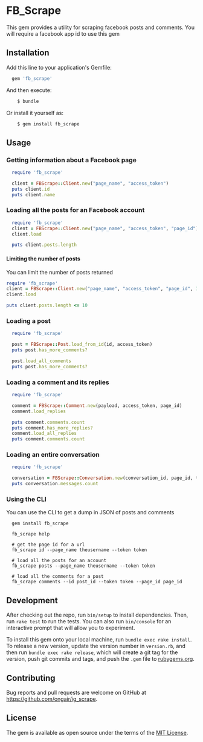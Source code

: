 # FB_Scrape

This gem provides a utility for scraping facebook posts and comments. You will require a facebook app id
to use this gem

## Installation

Add this line to your application's Gemfile:

```ruby
  gem 'fb_scrape'
```

And then execute:
```ruby
    $ bundle
```
Or install it yourself as:
```ruby
    $ gem install fb_scrape
```
## Usage

### Getting information about a Facebook page

  ```ruby
    require 'fb_scrape'

    client = FBScrape::Client.new("page_name", "access_token")
    puts client.id
    puts client.name
  ```

### Loading all the posts for an Facebook account  

  ```ruby
    require 'fb_scrape'
    client = FBScrape::Client.new("page_name", "access_token", "page_id")
    client.load

    puts client.posts.length
  ```

#### Limiting the number of posts

  You can limit the number of posts returned

  ```ruby
  require 'fb_scrape'
  client = FBScrape::Client.new("page_name", "access_token", "page_id", 10)
  client.load

  puts client.posts.length <= 10
  ```

### Loading a post

  ```ruby
    require 'fb_scrape'

    post = FBScrape::Post.load_from_id(id, access_token)    
    puts post.has_more_comments?

    post.load_all_comments
    puts post.has_more_comments?
  ```


### Loading a comment and its replies

  ```ruby
    require 'fb_scrape'

    comment = FBScrape::Comment.new(payload, access_token, page_id)
    comment.load_replies

    puts comment.comments.count
    puts comment.has_more_replies?
    comment.load_all_replies
    puts comment.comments.count
  ```

### Loading an entire conversation

  ```ruby
    require 'fb_scrape'

    conversation = FBScrape::Conversation.new(conversation_id, page_id, token)
    puts conversation.messages.count
  ```

### Using the CLI

  You can use the CLI to get a dump in JSON of posts and comments

  ```
    gem install fb_scrape

    fb_scrape help

    # get the page id for a url
    fb_scrape id --page_name theusername --token token

    # load all the posts for an account
    fb_scrape posts --page_name theusername --token token

    # load all the comments for a post
    fb_scrape comments --id post_id --token token --page_id page_id
  ```

## Development

After checking out the repo, run `bin/setup` to install dependencies. Then, run `rake test` to run the tests. You can also run `bin/console` for an interactive prompt that will allow you to experiment.

To install this gem onto your local machine, run `bundle exec rake install`. To release a new version, update the version number in `version.rb`, and then run `bundle exec rake release`, which will create a git tag for the version, push git commits and tags, and push the `.gem` file to [rubygems.org](https://rubygems.org).

## Contributing

Bug reports and pull requests are welcome on GitHub at https://github.com/ongair/ig_scrape.

## License

The gem is available as open source under the terms of the [MIT License](http://opensource.org/licenses/MIT).
